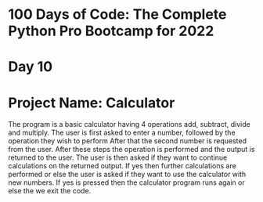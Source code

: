 # 100 Days of Code: The Complete Python Pro Bootcamp for 2022

# Day 10
# Project Name: Calculator

The program is a basic calculator having 4 operations add, subtract, divide and multiply.
The user is first asked to enter a number, followed by the operation they wish to perform
After that the second number is requested from the user.
After these steps the operation is performed and the output is returned to the user.
The user is then asked if they want to continue calculations on the returned output. If yes then
further calculations are performed or else the user is asked if they want to use the calculator 
with new numbers. If yes is pressed then the calculator program runs again or else the we exit the 
code.
